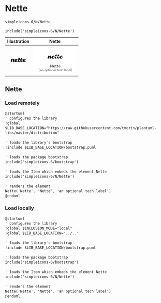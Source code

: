 # Nette


```text
simpleicons-6/N/Nette
```

```text
include('simpleicons-6/N/Nette')
```



| Illustration | Nette |
| :---: | :---: |
| ![illustration for Illustration](../../simpleicons-6/N/Nette.png) | ![illustration for Nette](../../simpleicons-6/N/Nette.Local.png) |




## Nette

### Load remotely
```plantuml
@startuml
' configures the library
!global $LIB_BASE_LOCATION="https://raw.githubusercontent.com/tmorin/plantuml-libs/master/distribution"

' loads the library's bootstrap
!include $LIB_BASE_LOCATION/bootstrap.puml

' loads the package bootstrap
include('simpleicons-6/bootstrap')

' loads the Item which embeds the element Nette
include('simpleicons-6/N/Nette')

' renders the element
Nette('Nette', 'Nette', 'an optional tech label')
@enduml
```

### Load locally
```plantuml
@startuml
' configures the library
!global $INCLUSION_MODE="local"
!global $LIB_BASE_LOCATION="../.."

' loads the library's bootstrap
!include $LIB_BASE_LOCATION/bootstrap.puml

' loads the package bootstrap
include('simpleicons-6/bootstrap')

' loads the Item which embeds the element Nette
include('simpleicons-6/N/Nette')

' renders the element
Nette('Nette', 'Nette', 'an optional tech label')
@enduml
```

